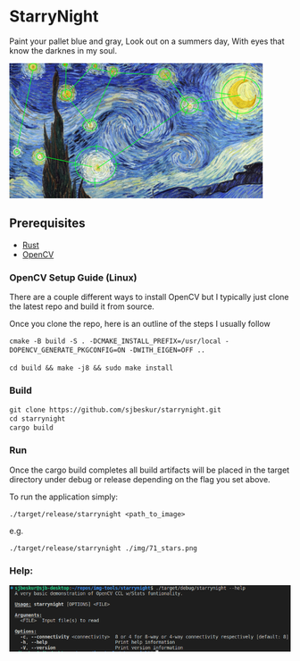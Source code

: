 # StarryNight
Paint your pallet blue and gray, Look out on a summers day, With eyes that know the darknes in my soul.

![image](img/vincent.png)

## Prerequisites
- [Rust](https://www.rust-lang.org/)
- [OpenCV](https://github.com/opencv/opencv)

### OpenCV Setup Guide (Linux)
There are a couple different ways to install OpenCV but I typically just clone the latest repo and build it from source.

Once you clone the repo, here is an outline of the steps I usually follow
```
cmake -B build -S . -DCMAKE_INSTALL_PREFIX=/usr/local -DOPENCV_GENERATE_PKGCONFIG=ON -DWITH_EIGEN=OFF ..

cd build && make -j8 && sudo make install
```


### Build 
```
git clone https://github.com/sjbeskur/starrynight.git
cd starrynight
cargo build
```

### Run
Once the cargo build completes all build artifacts will be placed in the target directory under debug or release depending on the flag you set above.

To run the application simply:
```
./target/release/starrynight <path_to_image>
```

e.g.
```
./target/release/starrynight ./img/71_stars.png
```

### Help:

![help](img/help.png)